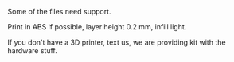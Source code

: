 Some of the files need support.

Print in ABS if possible, layer height 0.2 mm, infill light.

If you don't have a 3D printer, text us, we are providing kit with the hardware stuff. 
